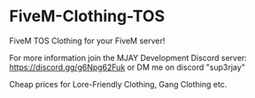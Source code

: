 # FiveM-Clothing-TOS
FiveM TOS Clothing for your FiveM server!

For more information join the MJAY Development Discord server: https://discord.gg/g6Npg62Fuk or DM me on discord "sup3rjay" 

Cheap prices for Lore-Friendly Clothing, Gang Clothing etc.
